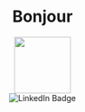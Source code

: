 <div id="header" align="center">
<h1>Bonjour</h1>
  <img src="https://media.giphy.com/media/EauwThrXwq0EWngOcT/giphy.gif" width="100"/>
</div>
<div id="badges" align="center">
  <a src="https://www.linkedin.com/in/tristan-delmas/">
    <img src="https://img.shields.io/badge/LinkedIn-blue?style=for-the-badge&logo=linkedin&logoColor=white" alt="LinkedIn Badge"/>
  </a>
</div>
